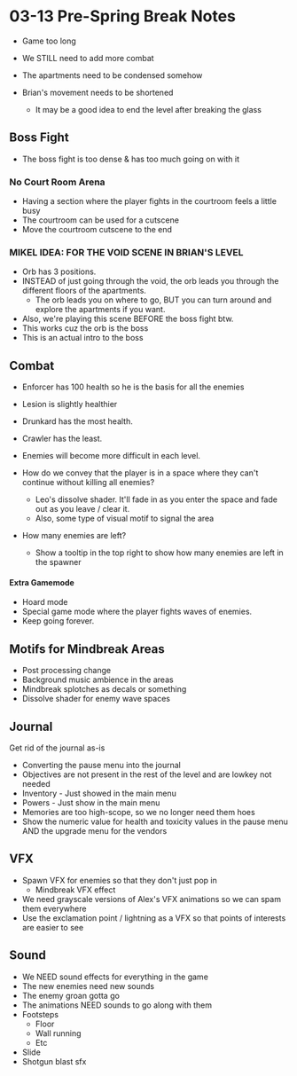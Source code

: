 # 03-13 Pre-Spring Break Notes
- Game too long
- We STILL need to add more combat
- The apartments need to be condensed somehow

- Brian's movement needs to be shortened
	- It may be a good idea to end the level after breaking the glass

## Boss Fight
- The boss fight is too dense & has too much going on with it

### No Court Room Arena
- Having a section where the player fights in the courtroom feels a little busy
- The courtroom can be used for a cutscene
- Move the courtroom cutscene to the end

### MIKEL IDEA: FOR THE VOID SCENE IN BRIAN'S LEVEL
- Orb has 3 positions.
- INSTEAD of just going through the void, the orb leads you through the different floors of the apartments.
	- The orb leads you on where to go, BUT you can turn around and explore the apartments if you want.
- Also, we're playing this scene BEFORE the boss fight btw.
- This works cuz the orb is the boss
- This is an actual intro to the boss

## Combat
- Enforcer has 100 health so he is the basis for all the enemies
- Lesion is slightly healthier
- Drunkard has the most health.
- Crawler has the least.

- Enemies will become more difficult in each level.

- How do we convey that the player is in a space where they can't continue without killing all enemies?
	- Leo's dissolve shader. It'll fade in as you enter the space and fade out as you leave / clear it.
	- Also, some type of visual motif to signal the area

- How many enemies are left?
	- Show a tooltip in the top right to show how many enemies are left in the spawner

#### Extra Gamemode
- Hoard mode
- Special game mode where the player fights waves of enemies.
- Keep going forever.

## Motifs for Mindbreak Areas
- Post processing change
- Background music ambience in the areas
- Mindbreak splotches as decals or something
- Dissolve shader for enemy wave spaces

## Journal

Get rid of the journal as-is

- Converting the pause menu into the journal
- Objectives are not present in the rest of the level and are lowkey not needed
- Inventory - Just showed in the main menu
- Powers - Just show in the main menu
- Memories are too high-scope, so we no longer need them hoes
- Show the numeric value for health and toxicity values in the pause menu AND the upgrade menu for the vendors

## VFX
- Spawn VFX for enemies so that they don't just pop in
	- Mindbreak VFX effect
- We need grayscale versions of Alex's VFX animations so we can spam them everywhere
- Use the exclamation point / lightning as a VFX so that points of interests are easier to see

## Sound
- We NEED sound effects for everything in the game
- The new enemies need new sounds
- The enemy groan gotta go
- The animations NEED sounds to go along with them
- Footsteps
	- Floor
	- Wall running
	- Etc
- Slide
- Shotgun blast sfx
